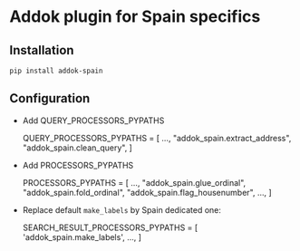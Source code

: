 # Addok plugin for Spain specifics

## Installation

    pip install addok-spain


## Configuration

- Add QUERY_PROCESSORS_PYPATHS

    QUERY_PROCESSORS_PYPATHS = [
        …,
        "addok_spain.extract_address",
        "addok_spain.clean_query",
    ]

- Add PROCESSORS_PYPATHS

    PROCESSORS_PYPATHS = [
        …,
        "addok_spain.glue_ordinal",
        "addok_spain.fold_ordinal",
        "addok_spain.flag_housenumber",
        …,
    ]

- Replace default `make_labels` by Spain dedicated one:

    SEARCH_RESULT_PROCESSORS_PYPATHS = [
        'addok_spain.make_labels',
        …,
    ]

